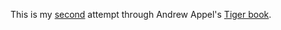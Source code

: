 This is my [second](https://github.com/spacemanaki/tiger) attempt through Andrew Appel's [Tiger book](https://www.cs.princeton.edu/~appel/modern/ml/).
